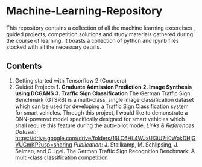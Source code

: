 # Machine-Learning-Repository
This repository contains a collection of all the machine learning excercises , guided projects, competition solutions and study materials gathered during the course of learning. It boasts a collection of python and ipynb files stocked with all the necessary details.

## Contents
1. Getting started with Tensorflow 2 (Coursera)
2. Guided Projects
    **1. Graduate Admission Prediction**
    **2. Image Synthesis using DCGANS**
    **3. Traffic Sign Classification**
    The German Traffic Sign Benchmark (GTSRB) is a multi-class, single image classification dataset which can be used for developing a Traffic Sign Classification system for smart vehicles. Through this project, I would like to demonstrate a DNN-powered model specifically designed for smart vehicles which shall require this feature during the auto-pilot mode.
    *Links & References*
    *Dataset*: https://drive.google.com/drive/folders/16LC6HL4WJxUi3iU7ti0WokDHjGVUCmKP?usp=sharing
    *Publication:* J. Stallkamp, M. Schlipsing, J. Salmen, and C. Igel. The German Traffic Sign Recognition Benchmark: A multi-class classification competition
